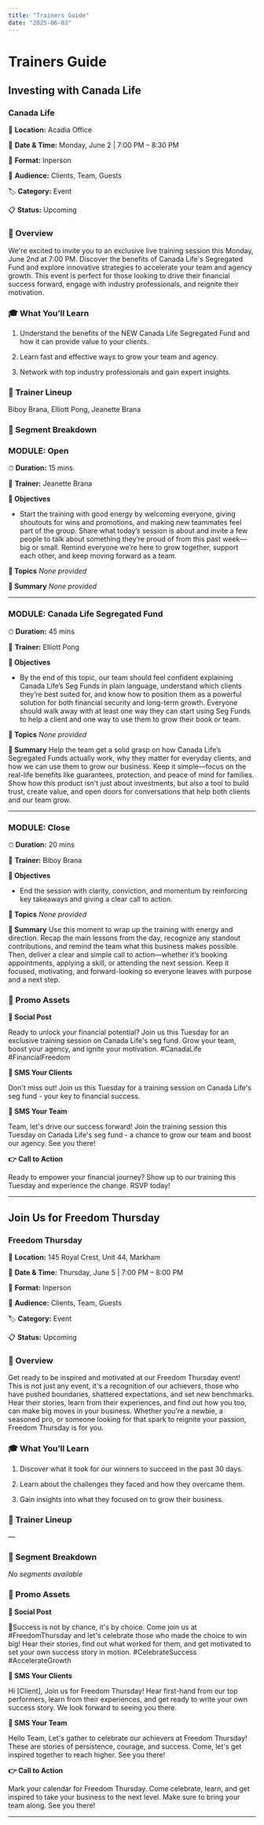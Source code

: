 ```yaml
---
title: "Trainers Guide"
date: "2025-06-03"
---
```


<script>
  const correctPassword = "acadia!!12";
  const urlPw = new URLSearchParams(window.location.search).get("pw");
  const unlocked = sessionStorage.getItem("accessGranted");

  if (!unlocked) {
    if (urlPw === correctPassword) {
      sessionStorage.setItem("accessGranted", "true");
    } else {
      const entered = prompt("🔐 Enter internal access password:");
      if (entered === correctPassword) {
        sessionStorage.setItem("accessGranted", "true");
      } else {
        document.body.innerHTML = "<h1 style='margin:2rem;font-family:sans-serif;'>🚫 Unauthorized</h1>";
        throw new Error("Unauthorized");
      }
    }
  }
</script>

# Trainers Guide

## Investing with Canada Life

### Canada Life

📍 **Location:** Acadia Office

📅 **Date & Time:** Monday, June 2 | 7:00 PM – 8:30 PM

🎯 **Format:** Inperson

👥 **Audience:** Clients, Team, Guests

🏷 **Category:** Event

📋 **Status:** Upcoming



### 🧭 Overview

We're excited to invite you to an exclusive live training session this Monday, June 2nd at 7:00 PM. Discover the benefits of Canada Life's Segregated Fund and explore innovative strategies to accelerate your team and agency growth. This event is perfect for those looking to drive their financial success forward, engage with industry professionals, and reignite their motivation.

### 🎓 What You’ll Learn

1. Understand the benefits of the NEW Canada Life Segregated Fund and how it can provide value to your clients.

2. Learn fast and effective ways to grow your team and agency.

3. Network with top industry professionals and gain expert insights.

### 👥 Trainer Lineup

Biboy Brana, Elliott Pong, Jeanette Brana

### 📑 Segment Breakdown

### MODULE: Open

⏱ **Duration:** 15 mins

👤 **Trainer:** Jeanette Brana

**🎯 Objectives**
- Start the training with good energy by welcoming everyone, giving shoutouts for wins and promotions, and making new teammates feel part of the group. Share what today’s session is about and invite a few people to talk about something they’re proud of from this past week—big or small. Remind everyone we’re here to grow together, support each other, and keep moving forward as a team.

**🧠 Topics**
_None provided_

**📝 Summary**
_None provided_

---

### MODULE: Canada Life Segregated Fund

⏱ **Duration:** 45 mins

👤 **Trainer:** Elliott Pong

**🎯 Objectives**
- By the end of this topic, our team should feel confident explaining Canada Life’s Seg Funds in plain language, understand which clients they’re best suited for, and know how to position them as a powerful solution for both financial security and long-term growth. Everyone should walk away with at least one way they can start using Seg Funds to help a client and one way to use them to grow their book or team.

**🧠 Topics**
_None provided_

**📝 Summary**
Help the team get a solid grasp on how Canada Life’s Segregated Funds actually work, why they matter for everyday clients, and how we can use them to grow our business. Keep it simple—focus on the real-life benefits like guarantees, protection, and peace of mind for families. Show how this product isn't just about investments, but also a tool to build trust, create value, and open doors for conversations that help both clients and our team grow.

---

### MODULE: Close

⏱ **Duration:** 20 mins

👤 **Trainer:** Biboy Brana

**🎯 Objectives**
- End the session with clarity, conviction, and momentum by reinforcing key takeaways and giving a clear call to action.

**🧠 Topics**
_None provided_

**📝 Summary**
Use this moment to wrap up the training with energy and direction. Recap the main lessons from the day, recognize any standout contributions, and remind the team what this business makes possible. Then, deliver a clear and simple call to action—whether it’s booking appointments, applying a skill, or attending the next session. Keep it focused, motivating, and forward-looking so everyone leaves with purpose and a next step.

### 📣 Promo Assets

**📢 Social Post**

Ready to unlock your financial potential? Join us this Tuesday for an exclusive training session on Canada Life's seg fund. Grow your team, boost your agency, and ignite your motivation. #CanadaLife #FinancialFreedom

**📨 SMS Your Clients**

Don't miss out! Join us this Tuesday for a training session on Canada Life's seg fund - your key to financial success.

**👥 SMS Your Team**

Team, let's drive our success forward! Join the training session this Tuesday on Canada Life's seg fund - a chance to grow our team and boost our agency. See you there!

**👉 Call to Action**

Ready to empower your financial journey? Show up to our training this Tuesday and experience the change. RSVP today!

---

## Join Us for Freedom Thursday

### Freedom Thursday

📍 **Location:** 145 Royal Crest, Unit 44, Markham

📅 **Date & Time:** Thursday, June 5 | 7:00 PM – 8:00 PM

🎯 **Format:** Inperson

👥 **Audience:** Clients, Team, Guests

🏷 **Category:** Event

📋 **Status:** Upcoming



### 🧭 Overview

Get ready to be inspired and motivated at our Freedom Thursday event! This is not just any event, it's a recognition of our achievers, those who have pushed boundaries, shattered expectations, and set new benchmarks. Hear their stories, learn from their experiences, and find out how you too, can make big moves in your business. Whether you're a newbie, a seasoned pro, or someone looking for that spark to reignite your passion, Freedom Thursday is for you.

### 🎓 What You’ll Learn

1. Discover what it took for our winners to succeed in the past 30 days.

2. Learn about the challenges they faced and how they overcame them.

3. Gain insights into what they focused on to grow their business.

### 👥 Trainer Lineup

—

### 📑 Segment Breakdown

_No segments available_

### 📣 Promo Assets

**📢 Social Post**

💫Success is not by chance, it's by choice. Come join us at #FreedomThursday and let's celebrate those who made the choice to win big! Hear their stories, find out what worked for them, and get motivated to set your own success story in motion. #CelebrateSuccess #AccelerateGrowth

**📨 SMS Your Clients**

Hi [Client], Join us for Freedom Thursday! Hear first-hand from our top performers, learn from their experiences, and get ready to write your own success story. We look forward to seeing you there.

**👥 SMS Your Team**

Hello Team, Let's gather to celebrate our achievers at Freedom Thursday! These are stories of persistence, courage, and success. Come, let's get inspired together to reach higher. See you there!

**👉 Call to Action**

Mark your calendar for Freedom Thursday. Come celebrate, learn, and get inspired to take your business to the next level. Make sure to bring your team along. See you there!

---

